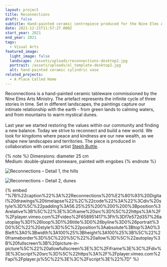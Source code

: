 ```yaml
---
layout: project
title: Reconnections
draft: false
subtitle: Hand-painted ceramic centrepiece produced for the Nine Elms Art Trail 2021
date: 2021-12-21T11:57:27.000Z
start_year: 2021
end_year: 2021
tags:
  - Visual Arts
featured_image:
  light_image: false
  landscape: /assets/uploads/reconnections-desktop2.jpg
  portrait: /assets/uploads/al_template-desktop2.jpg
  alt: hand-painted ceramic cylindric vase
related_projects:
  - A Place Called Home
---
```

Reconnections is a hand-painted ceramic tableware commissioned by the Nine Elms Arts Ministry. The artefact represents the infinite cycle of three stories in time. Set in different landscapes, the paintings capture our intimate relationship with the earth - from green lands to calming waters, and from mountains to warm mystical dunes.\
\
Last year we started restoring the values within our community and finding a new balance. Today we strive to reconnect and build a new world. We look for kingdoms where peace and kindness are our new wealth, as we shape new landscapes and territories. The piece is produced in collaboration with ceramic artist [Steph Buttle](http://www.stephaniebuttle.com/objects).

{% note %}
Dimensions: diameter 25 cm  <br />
Medium: double-glazed stoneware, painted with engobes
{% endnote %}

![Reconnections – Detail 1,  the hills](/assets/uploads/2cd148e2-1389-47ef-a550-c4149f5abd3b.jpg "Reconnections – Detail 1,  the hills")

![Reconnections – Detail 2, dunes](/assets/uploads/bc52a6c8-546e-46ed-a8fc-fdf36144c578.jpg "Reconnections – Detail 2, dunes")

{% embed "%7B%22caption%22%3A%22Reconnections%20%E2%80%93%20Digital%20drawings%20timelapse%22%2C%22code%22%3A%22%3Cdiv%20style%3D%5C%22padding%3A56.25%25%200%200%200%3Bposition%3Arelative%3B%5C%22%3E%3Ciframe%20src%3D%5C%22https%3A%2F%2Fplayer.vimeo.com%2Fvideo%2F658951417%3Fh%3Df7e572d357%26autoplay%3D1%26loop%3D1%26title%3D0%26byline%3D0%26portrait%3D0%5C%22%20style%3D%5C%22position%3Aabsolute%3Btop%3A0%3Bleft%3A0%3Bwidth%3A100%25%3Bheight%3A100%25%3B%5C%22%20frameborder%3D%5C%220%5C%22%20allow%3D%5C%22autoplay%3B%20fullscreen%3B%20picture-in-picture%5C%22%20allowfullscreen%3E%3C%2Fiframe%3E%3C%2Fdiv%3E%3Cscript%20src%3D%5C%22https%3A%2F%2Fplayer.vimeo.com%2Fapi%2Fplayer.js%5C%22%3E%3C%2Fscript%3E%22%7D" %}